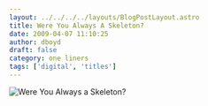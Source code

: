 ```yaml
---
layout: ../../../../layouts/BlogPostLayout.astro
title: Were You Always A Skeleton?
date: 2009-04-07 11:10:25
author: dboyd
draft: false
category: one liners
tags: ['digital', 'titles']
---
```

<img
    srcset="https://img.selfiespirits.com/images/2009/04/skeletonMan_480.avif 480w"
    sizes="(max-width: 480px) 100vw"
    src="https://img.selfiespirits.com/images/2009/04/skeletonMan.jpg"
    alt="Were You Always a Skeleton?"
/>

